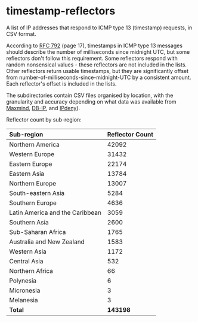 # timestamp-reflectors
A list of IP addresses that respond to ICMP type 13 (timestamp) requests, in CSV format.

According to <a href='https://datatracker.ietf.org/doc/html/rfc792'>RFC 792</a> (page 17), timestamps in ICMP type 13 messages should describe the number of milliseconds since midnight UTC, but some reflectors don't follow this requirement. Some reflectors respond with random nonsensical values - these reflectors are not included in the lists. Other reflectors return usable timestamps, but they are significantly offset from number-of-milliseconds-since-midnight-UTC by a consistent amount. Each reflector's offset is included in the lists.

The subdirectories contain CSV files organised by location, with the granularity and accuracy depending on what data was available from <a href='https://dev.maxmind.com/geoip/geolite2-free-geolocation-data/'>Maxmind</a>, <a href='https://db-ip.com'>DB-IP</a>, and <a href='https://www.ipdeny.com/'>IPdeny</a>).

Reflector count by sub-region:


| Sub-region | Reflector Count |
| :--------- | :-------------- |
| Northern America | 42092 |
| Western Europe | 31432 |
| Eastern Europe | 22174 |
| Eastern Asia | 13784 |
| Northern Europe | 13007 |
| South-eastern Asia | 5284 |
| Southern Europe | 4636 |
| Latin America and the Caribbean | 3059 |
| Southern Asia | 2600 |
| Sub-Saharan Africa | 1765 |
| Australia and New Zealand | 1583 |
| Western Asia | 1172 |
| Central Asia | 532 |
| Northern Africa | 66 |
| Polynesia | 6 |
| Micronesia | 3 |
| Melanesia | 3 |
| **Total** | **143198** |
